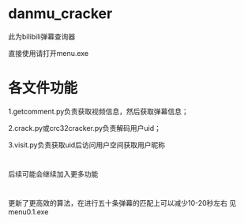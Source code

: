 # danmu_cracker
此为bilibili弹幕查询器


直接使用请打开menu.exe

# 各文件功能
1.getcomment.py负责获取视频信息，然后获取弹幕信息；

2.crack.py或crc32cracker.py负责解码用户uid；

3.visit.py负责获取uid后访问用户空间获取用户昵称

# 
后续可能会继续加入更多功能

#
更新了更高效的算法，在进行五十条弹幕的匹配上可以减少10-20秒左右
见menu0.1.exe
